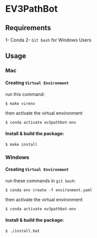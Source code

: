 # EV3PathBot

## Requirements

1- Conda
2- `Git bash` for Windows Users

## Usage

### Mac
#### Creating `Virtual Environment`

run this command:
```
$ make virenv
```

then activate the virtual environment
```
$ conda activate ev3pathbot-env
```

#### Install & build the package:
```
$ make install
```

### Windows
#### Creating `Virtual Environment`

run these commands in `git bash`:
```
$ conda env create -f environment.yaml
```

then activate the virtual environment
```
$ conda activate ev3pathbot-env
```

#### Install & build the package:
```
$ ./install.bat
```
